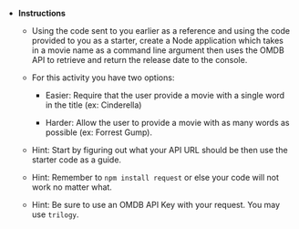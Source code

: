 * **Instructions**

  * Using the code sent to you earlier as a reference and using the code provided to you as a starter, create a Node application which takes in a movie name as a command line argument then uses the OMDB API to retrieve and return the release date to the console.

  * For this activity you have two options:

    * Easier: Require that the user provide a movie with a single word in the title (ex: Cinderella)

    * Harder: Allow the user to provide a movie with as many words as possible (ex: Forrest Gump).

  * Hint: Start by figuring out what your API URL should be then use the starter code as a guide.

  * Hint: Remember to `npm install request` or else your code will not work no matter what.

  * Hint: Be sure to use an OMDB API Key with your request. You may use `trilogy`.